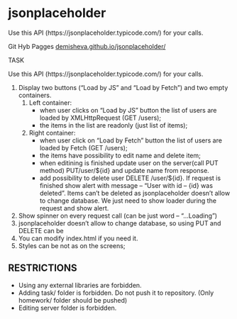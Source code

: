 # jsonplaceholder
<p>Use this API (https://jsonplaceholder.typicode.com/) for your calls.</p>
<p>Git Hyb Pagges <a href="https://demisheva.github.io/jsonplaceholder/">demisheva.github.io/jsonplaceholder/</a></p

<h1>TASK</h1>

<p>Use this API (https://jsonplaceholder.typicode.com/) for your calls.</p>
<ol>
    <li>Display two buttons (“Load by JS” and “Load by Fetch”) and two empty containers. 
        <ol>
            <li>Left container:
                <ul>
                    <li>when user clicks on “Load by JS” button the list of users are loaded by XMLHttpRequest (GET /users);</li>
                    <li>the items in the list are readonly (just list of items); </li>
                </ul>
            </li>
            <li>Right container:
                <ul>
                    <li>when user click on “Load by Fetch” button the list of users are loaded by Fetch (GET /users);</li>
                    <li>the items have possibility to edit name and delete item;</li>
                    <li>when editining is finished update user on the server(call PUT method) PUT/user/${id} and update name from response.</li>
                    <li> add possibility to delete user DELETE /user/${id}. If request is finished show alert with message – “User with id – {id} was deleted”. Items can’t be deleted as jsonplaceholder doesn’t allow to change database. We just need to show loader during the request and show alert.</li>
                </ul>
            </li>
        </ol>
    </li>
    <li>Show spinner on every request call (can be just word – “...Loading”)</li>
    <li>jsonplaceholder doesn’t allow to change database, so using PUT and DELETE can be</li>
    <li>You can modify index.html if you need it.</li>
    <li>Styles can be not as on the screens;</li>
</ol>
<h2>RESTRICTIONS</h2>
<ul>
    <li>Using any external libraries are forbidden.</li>
    <li>Adding task/ folder is forbidden. Do not push it to repository. (Only homework/ folder should be pushed)</li>
    <li>Editing server folder is forbidden.</li>
</ul>
